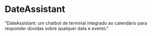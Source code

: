 # DateAssistant
"DateAssistant: um chatbot de terminal integrado ao calendário para responder dúvidas sobre qualquer data e evento."
